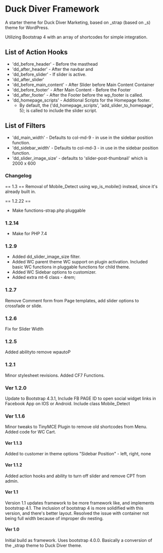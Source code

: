 # Duck Diver Framework

A starter theme for Duck Diver Marketing, based on _strap (based on _s) theme for WordPress.

Utilizing Bootstrap 4 with an array of shortcodes for simple integration.

## List of Action Hooks
* 'dd_before_header' - Before the masthead
* 'dd_after_header' - After the navbar and </header>
* 'dd_before_slider' - If slider is active.
* 'dd_after_slider'
* 'dd_before_main_content' - After Slider before Main Content Container
* 'dd_before_footer' - After Main Content - Before the Footer
* 'dd_after_footer' - After the Footer before the wp_footer is called.
* 'dd_homepage_scripts' - Additional Scripts for the Homepage footer.  
  * By default, the ('dd_homepage_scripts', 'add_slider_to_homepage', 5); is called to include the slider script.

## List of Filters
* 'dd_main_width' - Defaults to col-md-9 - in use in the sidebar position function.
* 'dd_sidebar_width' - Defaults to col-md-3 - in use in the sidebar position function.
* 'dd_slider_image_size' - defaults to 'slider-post-thumbnail' which is 2000 x 600

### Changelog

== 1.3 ==
Removal of Mobile_Detect using wp_is_mobile() instead, since it's already built in.

== 1.2.22 ==
* Make functions-strap.php pluggable

### 1.2.14
* Make for PHP 7.4
### 1.2.9
* Added dd_slider_image_size filter.
* Added WC parent theme WC support on plugin activation.  Included basic WC functions in pluggable functions for child theme.
* Added WC Sidebar options to customizer.
* Added extra mt-6 class - 4rem;

### 1.2.7
Remove Comment form from Page templates, add slider options to crossfade or slide.

### 1.2.6
Fix for Slider Width

### 1.2.5
Added abilityto remove wpautoP

### 1.2.1
Minor stylesheet revisions. Added CF7 Functions.

### Ver 1.2.0
Update to Bootstrap 4.3.1, Include FB PAGE ID to open social widget links in Facebook App on IOS or Android.  Include class Mobile_Detect

### Ver 1.1.6
Minor tweaks to TinyMCE Plugin to remove old shortcodes from Menu.  Added code for WC Cart.
#### Ver 1.1.3
Added to customer in theme options "Sidebar Position" - left, right, none
#### Ver 1.1.2
Added action hooks and ability to turn off slider and remove CPT from admin.
#### Ver 1.1
Version 1.1 updates framework to be more framework like, and implements bootstrap 4.1.  The inclusion of bootstrap 4 is more solidified with this version, and there's better layout. Resolved the issue with container not being full width because of improper div nesting.

#### Ver 1.0
Initial build as framework. Uses bootstrap 4.0.0. Basically a conversion of the _strap theme to Duck Diver theme.
